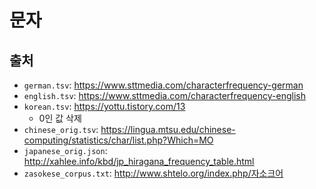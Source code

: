 # 문자

## 출처

- `german.tsv`: https://www.sttmedia.com/characterfrequency-german
- `english.tsv`: https://www.sttmedia.com/characterfrequency-english
- `korean.tsv`: https://yottu.tistory.com/13
    - 0인 값 삭제
- `chinese_orig.tsv`: https://lingua.mtsu.edu/chinese-computing/statistics/char/list.php?Which=MO
- `japanese_orig.json`: http://xahlee.info/kbd/jp_hiragana_frequency_table.html
- `zasokese_corpus.txt`: http://www.shtelo.org/index.php/자소크어